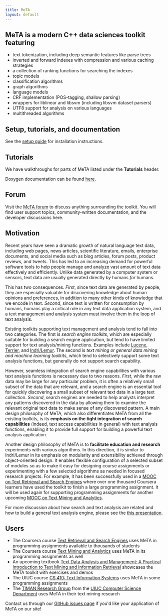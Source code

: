 ```yaml
---
title: MeTA
layout: default
---
```


## MeTA is a modern C++ data sciences toolkit featuring

 - text tokenization, including deep semantic features like parse trees
 - inverted and forward indexes with compression and various caching strategies
 - a collection of ranking functions for searching the indexes
 - topic models
 - classification algorithms
 - graph algorithms
 - language models
 - CRF implementation (POS-tagging, shallow parsing)
 - wrappers for liblinear and libsvm (including libsvm dataset parsers)
 - UTF8 support for analysis on various languages
 - multithreaded algorithms

## Setup, tutorials, and documentation

See the [setup guide]({{site.baseurl}}/setup-guide.html) for installation
instructions.

## Tutorials

We have walkthroughs for parts of MeTA listed under the **Tutorials** header.

Doxygen documentation can be found
[here]({{site.baseurl}}/doxygen/namespaces.html).

## Forum

Visit the [MeTA forum](https://forum.meta-toolkit.org/) to discuss anything
surrounding the toolkit. You will find user support topics, community-written
documentation, and the developer discussions here.

## Motivation

Recent years have seen a dramatic growth of natural language text data,
including web pages, news articles, scientific literature, emails, enterprise
documents, and social media such as blog articles, forum posts, product reviews,
and tweets. This has led to an increasing demand for powerful software tools to
help people manage and analyze vast amount of text data effectively and
efficiently. Unlike data generated by a computer system or sensors, text data
are usually generated directly *by* humans *for* humans.

This has two consequences. *First*, since text data are generated by people,
they are especially valuable for discovering knowledge about human opinions and
preferences, in addition to many other kinds of knowledge that we encode in
text. *Second*, since text is written for consumption by humans, humans play a
critical role in any text data application system, and a text management and
analysis system must involve them in the loop of text analysis.

Existing toolkits supporting text management and analysis tend to fall into two
categories. The first is *search engine toolkits*, which are especially suitable
for building a search engine application, but tend to have limited support for
text analysis/mining functions.  Examples include
[Lucene](https://lucene.apache.org/), [Terrier](http://terrier.org/), and
[Indri/Lemur](http://www.lemurproject.org/). The second is *text mining or
general data mining and machine learning toolkits*, which tend to
selectively support some text analysis functions, but generally do not
support search capability.

However, seamless integration of search engine capabilities with various text
analysis functions is necessary due to two reasons. *First*, while the raw data
may be large for any particular problem, it is often a relatively small subset
of the data that are relevant, and a search engine is an essential tool for
quickly discovering a small subset of relevant text data in a large text
collection. *Second*, search engines are needed to help analysts interpret any
patterns discovered in the data by allowing them to examine the relevant
original text data to make sense of any discovered pattern. A main design
philosophy of MeTA, which also differentiates MeTA from all the existing
toolkits, is its **emphasis on the tight integration of search capabilities**
(indeed, text access capabilities in general) with text analysis functions,
enabling it to provide full support for building a powerful text analysis
application.

Another design philosophy of MeTA is to **facilitate education and research**
experiments with various algorithms. In this direction, it is similar to
Indri/Lemur in its emphasis on modularity and extensibility achieved through
object-oriented design. It enables flexible configuration of a selected subset
of modules so as to make it easy for designing course assignments or
experimenting with a few selected algorithms as needed in focused research
projects. For example, it has been successfully used in a [MOOC on Text
Retrieval and Search Engines](https://class.coursera.org/textretrieval-001)
where over one thousand Coursera learners have used the toolkit to finish a
large programming assignment. It will be used again for supporting programming
assignments for another upcoming [MOOC on Text Mining and
Analytics](https://www.coursera.org/course/textanalytics).

For more discussion about how search and text analysis are related and how to
build a general text analysis engine, please see the [this
presentation](sigir-keynote-zhai.pdf).

## Users

 - The Coursera course [Text Retrieval and Search
   Engines](https://www.coursera.org/course/textretrieval) uses MeTA in
   programming assignments available to thousands of students
 - The Coursera course [Text Mining and
   Analytics](https://www.coursera.org/course/textanalytics) uses MeTA in its
   programming assignments as well
 - An upcoming textbook [Text Data Analysis and Management: A Practical
   Introduction to Text Mining and Information
   Retrieval](https://github.com/smassung/text-data-book-comments) showcases the
   MeTA toolkit with exercises and demos
 - The UIUC course [CS 410: Text Information
   Systems](http://times.cs.uiuc.edu/course/410s15/) uses MeTA in some
   programming assignments
 - The [TIMAN Research Group](http://sifaka.cs.uiuc.edu/ir/) from the [UIUC
   Computer Science Department](http://cs.illinois.edu/) uses MeTA in their text
   mining research

Contact us through our [GitHub issues
page](https://github.com/meta-toolkit/meta/issues) if you'd like your
application of MeTA on our site!
